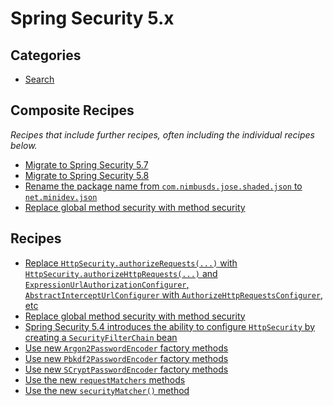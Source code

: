 # Spring Security 5.x

## Categories

* [Search](/recipes/java/spring/security5/search)

## Composite Recipes

_Recipes that include further recipes, often including the individual recipes below._

* [Migrate to Spring Security 5.7](./upgradespringsecurity_5_7.md)
* [Migrate to Spring Security 5.8](./upgradespringsecurity_5_8.md)
* [Rename the package name from `com.nimbusds.jose.shaded.json` to `net.minidev.json`](./renamenimbusdsjsonobjectpackagename.md)
* [Replace global method security with method security](./replaceglobalmethodsecuritywithmethodsecurityxml.md)

## Recipes

* [Replace `HttpSecurity.authorizeRequests(...)` with `HttpSecurity.authorizeHttpRequests(...)` and `ExpressionUrlAuthorizationConfigurer`, `AbstractInterceptUrlConfigurer` with `AuthorizeHttpRequestsConfigurer`, etc](./authorizehttprequests.md)
* [Replace global method security with method security](./replaceglobalmethodsecuritywithmethodsecurity.md)
* [Spring Security 5.4 introduces the ability to configure `HttpSecurity` by creating a `SecurityFilterChain` bean](./websecurityconfigureradapter.md)
* [Use new `Argon2PasswordEncoder` factory methods](./updateargon2passwordencoder.md)
* [Use new `Pbkdf2PasswordEncoder` factory methods](./updatepbkdf2passwordencoder.md)
* [Use new `SCryptPasswordEncoder` factory methods](./updatescryptpasswordencoder.md)
* [Use the new `requestMatchers` methods](./usenewrequestmatchers.md)
* [Use the new `securityMatcher()` method](./usenewsecuritymatchers.md)


